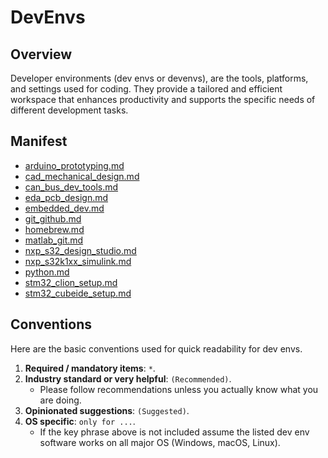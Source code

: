 # DevEnvs

## Overview

Developer environments (dev envs or devenvs), are the tools, platforms, and
settings used for coding. They provide a tailored and efficient workspace that
enhances productivity and supports the specific needs of different development
tasks.

## Manifest

- [arduino_prototyping.md](/devenvs/arduino_prototyping.md)
- [cad_mechanical_design.md](/devenvs/cad_mechanical_design.md)
- [can_bus_dev_tools.md](/devenvs/can_bus_dev_tools.md)
- [eda_pcb_design.md](/devenvs/eda_pcb_design.md)
- [embedded_dev.md](/devenvs/embedded_dev.md)
- [git_github.md](/devenvs/git_github.md)
- [homebrew.md](/devenvs/homebrew.md)
- [matlab_git.md](/devenvs/matlab_git.md)
- [nxp_s32_design_studio.md](/devenvs/nxp_s32_design_studio.md)
- [nxp_s32k1xx_simulink.md](/devenvs/nxp_s32k1xx_simulink.md)
- [python.md](/devenvs/python.md)
- [stm32_clion_setup.md](/devenvs/stm32_clion_setup.md)
- [stm32_cubeide_setup.md](/devenvs/stm32_cubeide_setup.md)

## Conventions

Here are the basic conventions used for quick readability for dev envs.

1. **Required / mandatory items**: `*`.
2. **Industry standard or very helpful**: `(Recommended)`.
    - Please follow recommendations unless you actually know what you are doing.
3. **Opinionated suggestions**: `(Suggested)`.
4. **OS specific**: `only for ...`.
    - If the key phrase above is not included assume the listed dev env software
      works on all major OS (Windows, macOS, Linux).
